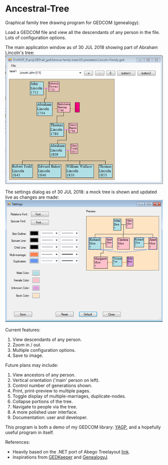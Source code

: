 # Ancestral-Tree
Graphical family tree drawing program for GEDCOM (genealogy).

Load a GEDCOM file and view all the descendants of any person in the file. Lots of configuration options.

The main application window as of 30 JUL 2018 showing part of Abraham Lincoln's tree:
![app window](app20180730.PNG)

The settings dialog as of 30 JUL 2018: a mock tree is shown and updated live as changes are made:
![dlg window](dlg20180730.PNG)


Current features:
1. View descendants of any person.
2. Zoom in / out.
3. Multiple configuration options.
4. Save to image.

Future plans may include:
1. View ancestors of any person.
2. Vertical orientation ('main' person on left).
3. Control number of generations shown.
4. Print, print-preview to multiple pages.
5. Toggle display of multiple-marriages, duplicate-nodes.
6. Collapse portions of the tree.
7. Navigate to people via the tree.
8. A more polished user interface.
9. Documentation: user and developer.

This program is both a demo of my GEDCOM library: [YAGP](https://github.com/user/fire-eggs/yagp), and a hopefully useful program in itself.

References:
- Heavily based on the .NET port of Abego Treelayout [link](https://sourceforge.net/projects/citexplore-code-treelayout/).
- Inspirations from [GEDKeeper](https://github.com/Serg-Norseman/GEDKeeper) and [GenealogyJ](https://genj.sourceforge.net).
